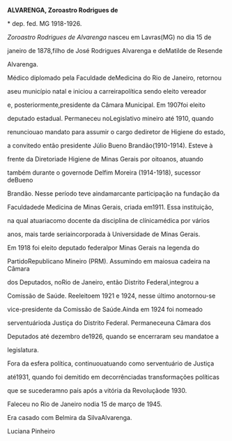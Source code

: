 **ALVARENGA, Zoroastro Rodrigues de**



\* dep. fed. MG 1918-1926.



*Zoroastro Rodrigues de Alvarenga* nasceu em Lavras(MG) no dia 15 de

janeiro de 1878,filho de José Rodrigues Alvarenga e deMatilde de Resende

Alvarenga.



Médico diplomado pela Faculdade deMedicina do Rio de Janeiro, retornou

aseu município natal e iniciou a carreirapolítica sendo eleito vereador

e, posteriormente,presidente da Câmara Municipal. Em 1907foi eleito

deputado estadual. Permaneceu noLegislativo mineiro até 1910, quando

renunciouao mandato para assumir o cargo dediretor de Higiene do estado,

a convitedo então presidente Júlio Bueno Brandão(1910-1914). Esteve à

frente da Diretoriade Higiene de Minas Gerais por oitoanos, atuando

também durante o governode Delfim Moreira (1914-1918), sucessor deBueno

Brandão. Nesse período teve aindamarcante participação na fundação da

Faculdadede Medicina de Minas Gerais, criada em1911. Essa instituição,

na qual atuariacomo docente da disciplina de clínicamédica por vários

anos, mais tarde seriaincorporada à Universidade de Minas Gerais.



Em 1918 foi eleito deputado federalpor Minas Gerais na legenda do

PartidoRepublicano Mineiro (PRM). Assumindo em maiosua cadeira na Câmara

dos Deputados, noRio de Janeiro, então Distrito Federal,integrou a

Comissão de Saúde. Reeleitoem 1921 e 1924, nesse último anotornou-se

vice-presidente da Comissão de Saúde.Ainda em 1924 foi nomeado

serventuárioda Justiça do Distrito Federal. Permaneceuna Câmara dos

Deputados até dezembro de1926, quando se encerraram seu mandatoe a

legislatura.



Fora da esfera política, continuouatuando como serventuário de Justiça

até1931, quando foi demitido em decorrênciadas transformações políticas

que se sucederamno país após a vitória da Revoluçãode 1930.



Faleceu no Rio de Janeiro nodia 15 de março de 1945.



Era casado com Belmira da SilvaAlvarenga.



Luciana Pinheiro



